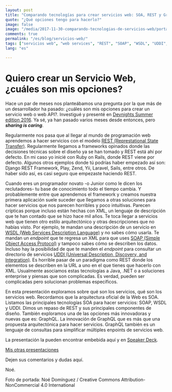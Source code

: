 ```yaml
---
layout: post
title: "Comparando tecnologías para crear servicios web: SOA, REST y GraphQL"
quote: "¿Qué opciones tengo para hacerlo?"
image: false
image: "/media/2017-11-30-comparando-tecnologias-de-servicios-web/portada.jpg"
comments: true
permalink: "/es/blog/servicios-web/"
tags: ["servicios web", "web services", "REST", "SOAP", "WSDL", "UDDI", "GraphQL", "API", "web API"]
lang: "es"

---
```


# Quiero crear un Servicio Web, ¿cuáles son mis opciones?

Hace un par de meses nos planteábamos una pregunta por la que más de un desarrollador ha pasado:
¿cuáles son mis opciones para crear un servicio web o web API?. 
Investigué y presenté en [Devnights Summer edition 2016](https://www.meetup.com/es/DevNightsMX/events/241391717/).
Ya sé, ya han pasado varios meses desde entonces, pero _**sharing is caring**_.

Regularmente nos pasa que al llegar al mundo de programación web aprendemos a hacer servicios con el modelo [REST (Represtational State Transfer)](https://en.wikipedia.org/wiki/Representational_state_transfer).
Regularmente llegamos a frameworks opinados donde las decisiones técnicas sobre el diseño ya se han tomado y REST está 
ahí por defecto.
En mi caso yo inicié con Ruby on Rails, donde REST viene por defecto. 
Algunos otros ejemplos  donde tú podrías haber empezado así son: Django REST Framework, Play, Zend, Yii, Laravel, Sails,
entre otros. De haber sido así, es casi seguro que empezaste haciendo REST.

Cuando eres un programador novato -o Junior como le dicen los reclutadores- tu base de conocimiento todo el tiempo cambia.
Y probablemente entre que aprendemos el framework y creamos nuestra primera aplicación suele suceder que llegamos a otras
soluciones  para hacer servicios que nos parecen horribles y poco intuitivas.
Parecen crípticas porque incluso están hechas con XML, un lenguaje de descripción que te han contado que se hizo 
hace mil años.
Te toca llegar a servicios web que tienen otro estilo arquitectónico y otras descripciones que no habías visto.
Por ejemplo, te mandan una descripción de un servicio en [WSDL (Web Services Description Language)](https://www.w3.org/TR/2007/REC-wsdl20-20070626/) y no sabes cómo usarla.
Te mandan un _endpoint_ que te regresa un XML para que uses [SOAP (Simple Object Access Protocol)](https://www.w3.org/TR/soap) y tampoco sabes cómo se describen los datos.
Incluso hay la posibilidad de que te manden el _endpoint_ para consultar un directorio de servicios [UDDI (Universal Description, Discovery, and Integration)](https://www.oasis-open.org/committees/uddi-spec/).
Es horrible pasar de un paradigma como REST donde los elementos se describen en la URL a uno en el que tienes
que hacerlo con XML.
Usualmente asociamos estas tecnologías a Java, .NET o a soluciones enterprise y piensas que son complicadas.
Es verdad, pueden ser complicadas pero solucionan problemas específicos.

En esta presentación exploramos sobre qué son los servicios, qué son los servicios web.
Recordamos que la arquitectura oficial de la Web es SOA.
Listamos las principales tecnologías SOA para hacer servicios: SOAP, WSDL y UDDI.
Dimos un repaso de REST y sus principales componentes de diseño. 
También exploramos una de las opciones más innovadoras y nuevas que es: GraphQL.
La innovación de GraphQL que es más que una propuesta arquitectónica para hacer servicios. 
GraphQL también es un lenguaje de consultas para simplificar múltiples enpoints de servicios web.

La presentación la pueden encontrar embebida aquí y en [Speaker Deck](https://speakerdeck.com/poguez/comparando-tecnologias-para-servicios-y-servicios-web).


<script async class="speakerdeck-embed" data-id="a32b97469daf4e778b7490565f785fc3" data-ratio="1.33333333333333" src="//speakerdeck.com/assets/embed.js"></script>


[Mis otras presentaciones](https://speakerdeck.com/poguez/)

Dejen sus comentarios y dudas aquí.


Noé.



Foto de portada: Noé Domínguez / Creative Commons Attribution-NonCommercial 4.0 International